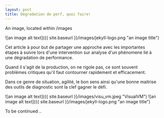```yaml
---
layout: post
title: Dégradation de perf, quoi faire!
---
```

An image, located within /images

![an image alt text]({{ site.baseurl }}/images/jekyll-logo.png "an image title")

 Cet article à pour but de partager une approche avec les importantes étapes à suivre lors d'une intervention sur analyse d'un phénomene lié à une dégradation de performance.

 Quand il s'agit de la production, on ne rigole pas, ce sont souvent problèmes critiques qu'il faut contourner rapidement et efficacement.

 Dans ce genre de situation, agilité, le bon sens ainsi qu'une bonne maitrise des outils de diagnostic sont la clef gagner le défi.

![an image alt text]({{ site.baseurl }}/images/visu_vm.jpeg "VisualVM")
![an image alt text]({{ site.baseurl }}/images/jekyll-logo.png "an image title")

To be continued ..
